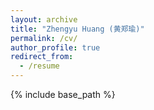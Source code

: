 ```yaml
---
layout: archive
title: "Zhengyu Huang (黄郑瑜)"
permalink: /cv/
author_profile: true
redirect_from:
  - /resume
---
```


{% include base_path %}



